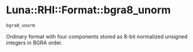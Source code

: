 # Luna::RHI::Format::bgra8_unorm

```c++
bgra8_unorm
```

Ordinary format with four components stored as 8-bit normalized unsigned integers in BGRA order. 

